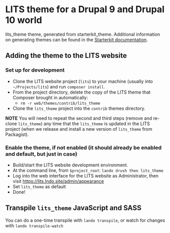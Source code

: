 # LITS theme for a Drupal 9 and Drupal 10 world

lits_theme theme, generated from starterkit_theme. Additional information on generating themes can be found in the [Starterkit documentation](https://www.drupal.org/docs/core-modules-and-themes/core-themes/starterkit-theme).

## Adding the theme to the LITS website
### Set up for development
- Clone the LITS website project (`lits`) to your machine (usually into `~/Projects/lits`) and run `composer install`.
- From the project directory, delete the copy of the LITS theme that Composer brought in automatically:
  - `rm -r web/themes/contrib/lits_theme`
- Clone the `lits_theme` project into the `contrib` themes directory.

**NOTE** You will need to repeat the second and third steps (remove and re-clone `lits_theme`) any time that the `lits_theme` is updated in the LITS project (when we release and install a new version of `lits_theme` from Packagist).

### Enable the theme, if not enabled (it should already be enabled and default, but just in case)
- Build/start the LITS website development environment.
- At the command line, from `$project_root`: `lando drush then lits_theme`
- Log into the web interface for the LITS website as Administrator, then visit https://lits.lndo.site/admin/appearance
- Set `lits_theme` as default
- Done!

## Transpile `lits_theme` JavaScript and SASS
You can do a one-time transpile with `lando transpile`, or watch for changes with `lando transpile-watch`
